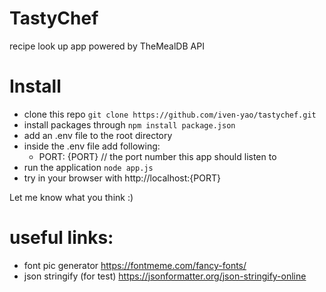 # TastyChef
recipe look up app powered by TheMealDB API

# Install
- clone this repo `git clone https://github.com/iven-yao/tastychef.git`
- install packages through `npm install package.json`
- add an .env file to the root directory
- inside the .env file add following:
  - PORT: {PORT} // the port number this app should listen to
- run the application `node app.js`
- try in your browser with http://localhost:{PORT}

Let me know what you think :)

# useful links:
- font pic generator https://fontmeme.com/fancy-fonts/
- json stringify (for test) https://jsonformatter.org/json-stringify-online
